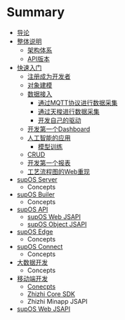 # Summary

* [导论](README.md)
* [整体说明](concepts.md)
  * [架构体系](concepts/architecture.md)
  * [API版本](concepts/api-versioning-and-supos-versioning.md)
* [快速入门](getting-started.md)
  * [注册成为开发者](getting-started/signup-for-a-developer-account.md)
  * [对象建模](getting-started/object-modeling.md)
  * [数据接入](getting-started/connectivity.md)
    * [通过MQTT协议进行数据采集](getting-started/connectivity/mqtt.md)
    * [通过天梭进行数据采集](getting-started/connectivity/data-collector.md)
    * [开发自己的驱动](getting-started/connectivity/developer-a-driver-for-collector.md)
  * [开发第一个Dashboard](getting-started/dashboard.md)
  * [人工智能的应用](getting-started/ai.md)
    * [模型训练](getting-started/ai/ml-model.md)
  * [CRUD](getting-started/crud.md)
  * [开发第一个报表](getting-started/charts.md)
  * [工艺流程图的Web重现](getting-started/manufacture-process-chart.md)
* [supOS Server](supos-server.md)
  * Concepts
* [supOS Builer](supos-builer.md)
  * Concepts
* [supOS API](supos-api/api.md)
  * [supOS Web JSAPI](supos-api/web-api.md)
  * [supOS Object JSAPI](supos-api/object-api.md)
* [supOS Edge](supos-edge.md)
  * Concepts
* [supOS Connect](supos-connect.md)
  * Concepts
* [大数据开发](big-data.md)
  * Concepts
* [移动端开发](zhizhi.md)
  * [Conecpts](zhizhi/conecpts.md)
  * [Zhizhi Core SDK](zhizhi/zhizhi-core-sdk.md)
  * Zhizhi Minapp JSAPI
* [supOS Web JSAPI](supos-web-jsapi.md)

